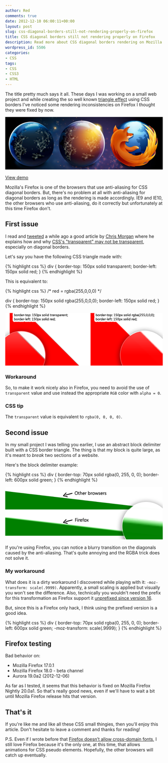 ```yaml
---
author: Red
comments: true
date: 2012-12-10 06:00:11+00:00
layout: post
slug: css-diagonal-borders-still-not-rendering-properly-on-firefox
title: CSS diagonal borders still not rendering properly on Firefox
description: Read more about CSS diagonal borders rendering on Mozilla Firefox.
wordpress_id: 5506
categories:
- CSS
tags:
- CSS
- CSS3
- HTML
---
```


The title pretty much says it all. These days I was working on a small web project and while creating the so well known [triangle effect](http://www.red-team-design.com/how-to-create-triangle-shapes) using CSS borders I've noticed some rendering inconsistencies on Firefox I thought they were fixed by now.

![CSS borders on Firefox](/wp-content/uploads/2012/12/css-borders-firefox.jpg)

<!-- more -->

[View demo](/wp-content/uploads/2012/12/css-borders-on-firefox.html)

Mozilla's Firefox is one of the browsers that use anti-aliasing for CSS diagonal borders. But, there's no problem at all with anti-aliasing for diagonal borders as long as the rendering is made accordingly. IE9 and IE10, the other browsers who use anti-aliasing, do it correctly but unfortunately at this time Firefox don't.

## First issue

I read and [tweeted](https://twitter.com/catalinred/statuses/233523307075477505) a while ago a good article by [Chris Morgan](https://twitter.com/__chrismorgan) where he explains how and why [CSS's "transparent" may not be transparent](https://coderwall.com/p/tpmsta), especially on diagonal borders.

Let's say you have the following CSS triangle made with:    

{% highlight css %}
div {
    border-top: 150px solid transparent;
    border-left: 150px solid red;
}
{% endhighlight %}

This is equivalent to:

{% highlight css %}
/* red = rgba(255,0,0,0) */

div {
    border-top: 150px solid rgba(255,0,0,0);
    border-left: 150px solid red;
}
{% endhighlight %}

![CSS borders on Firefox - transparent versus RGBA](/wp-content/uploads/2012/12/css-borders-firefox-transparent-rgba.png)

### Workaround

So, to make it work nicely also in Firefox, you need to avoid the use of `transparent` value and use instead the appropriate `RGB` color with `alpha = 0`.

### CSS tip

The `transparent` value is equivalent to `rgba(0, 0, 0, 0)`.

## Second issue

In my small project I was telling you earlier, I use an abstract block delimiter built with a CSS border triangle. The thing is that my block is quite large, as it's meant to _break_ two sections of a website.

Here's the block delimiter example:
    
{% highlight css %}
div {
    border-top: 70px solid rgba(0, 255, 0, 0);
    border-left: 600px solid green;
}
{% endhighlight %}


![CSS borders on Firefox - large border example](/wp-content/uploads/2012/12/css-borders-firefox-large-border.png)

If you're using Firefox, you can notice a blurry transition on the diagonals caused by the anti-aliasing. That's quite annoying and the RGBA trick does not solve it.


### My workaround

What does it is a dirty workaround I discovered while playing with it: `-moz-transform: scale(.9999)`. Apparently, a small scaling is applied but visually you won't see the difference. Also, technically you wouldn't need the prefix for this transformation as Firefox support it [unprefixed since version 16](https://hacks.mozilla.org/2012/07/aurora-16-is-out/).

But, since this is a Firefox only hack, I think using the prefixed version is a good idea.

{% highlight css %}
div {
    border-top: 70px solid rgba(0, 255, 0, 0);
    border-left: 600px solid green;
    -moz-transform: scale(.9999);
}
{% endhighlight %}

## Firefox testing

Bad behavior on:
	
  * Mozilla Firefox 17.0.1	
  * Mozilla Firefox 18.0 - beta channel	
  * Aurora 19.0a2 (2012-12-06)

As far as I tested, it seems that this behavior is fixed on Mozilla Firefox Nightly 20.0a1. So that's really good news, even if we'll have to wait a bit until Mozilla Firefox release hits that version.

## That's it

If you're like me and like all these CSS small thingies, then you'll enjoy this article. Don't hesitate to leave a comment and thanks for reading!

P.S. Even if I wrote before that [Firefox doesn’t allow cross-domain fonts](http://www.red-team-design.com/firefox-doesnt-allow-cross-domain-fonts-by-default), I still love Firefox because it's the only one, at this time, that allows animations for CSS pseudo elements. Hopefully, the other browsers will catch up eventually.